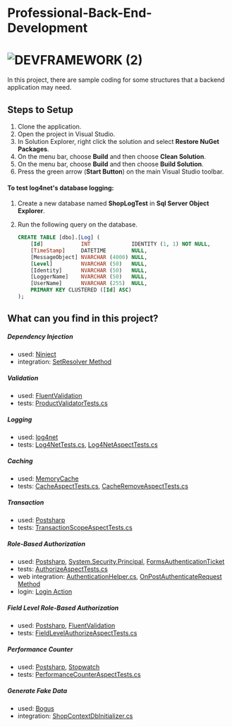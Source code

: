 # Professional-Back-End-Development

# ![DEVFRAMEWORK (2)](https://user-images.githubusercontent.com/27735701/59155263-42562e00-8a7d-11e9-9fa7-e6ec47246ab8.png)

 
In this project, there are sample coding for some structures that a backend application may need.

## Steps to Setup

1. Clone the application.
2. Open the project in Visual Studio.
3. In Solution Explorer, right click the solution and select **Restore NuGet Packages**.
4. On the menu bar, choose **Build** and then choose **Clean Solution**.
5. On the menu bar, choose **Build** and then choose **Build Solution**.
6. Press the green arrow (**Start Button**) on the main Visual Studio toolbar.

#### To test log4net's database logging:
1. Create a new database named **ShopLogTest** in **Sql Server Object Explorer**.
2. Run the following query on the database.

    ```sql
    CREATE TABLE [dbo].[Log] (
        [Id]            INT             IDENTITY (1, 1) NOT NULL,
        [TimeStamp]     DATETIME        NULL,
        [MessageObject] NVARCHAR (4000) NULL,
        [Level]         NVARCHAR (50)   NULL,
        [Identity]      NVARCHAR (50)   NULL,
        [LoggerName]    NVARCHAR (50)   NULL,
        [UserName]      NVARCHAR (255)  NULL,
        PRIMARY KEY CLUSTERED ([Id] ASC)
    );
    ``` 

## What can you find in this project?

##### Dependency Injection
- used: [Ninject](http://www.ninject.org/)
- integration: [SetResolver Method](Shop.MVCWebUI/Global.asax.cs#L22)

##### Validation
- used: [FluentValidation](https://fluentvalidation.net/)
- tests: [ProductValidatorTests.cs](Shop.Business.Tests/ValidationTests/FluentValidation/ProductValidatorTests.cs)

##### Logging
- used: [log4net](https://logging.apache.org/log4net/)
- tests: [Log4NetTests.cs](Shop.Core.Tests/CrossCuttingConcerns/Logging/Log4NetTests.cs), [Log4NetAspectTests.cs](Shop.Core.Tests/AspectTests/Postsharp/Log4NetAspectTests.cs)

##### Caching
- used: [MemoryCache](https://docs.microsoft.com/en-us/dotnet/api/system.runtime.caching.memorycache?view=dotnet-plat-ext-5.0)
- tests: [CacheAspectTests.cs](Shop.Core.Tests/AspectTests/Postsharp/CacheAspectTests.cs),  [CacheRemoveAspectTests.cs](Shop.Core.Tests/AspectTests/Postsharp/CacheRemoveAspectTests.cs)

##### Transaction
- used: [Postsharp](https://www.postsharp.net/)
- tests: [TransactionScopeAspectTests.cs](Shop.Core.Tests/AspectTests/Postsharp/TransactionScopeAspectTests.cs)

##### Role-Based Authorization
- used: [Postsharp](https://www.postsharp.net/), [System.Security.Principal](https://docs.microsoft.com/tr-tr/dotnet/api/system.security.principal?view=dotnet-plat-ext-5.0), [FormsAuthenticationTicket](https://docs.microsoft.com/en-us/dotnet/api/system.web.security.formsauthenticationticket?view=netframework-4.8)
- tests: [AuthorizeAspectTests.cs](Shop.Core.Tests/AspectTests/Postsharp/AuthorizeAspectTests.cs)
- web integration: [AuthenticationHelper.cs](Shop.Core/CrossCuttingConcerns/Security/Web/AuthenticationHelper.cs), [ OnPostAuthenticateRequest Method](Shop.MVCWebUI/Global.asax.cs#L31)
- login: [Login Action](Shop.MVCWebUI/Controllers/HomeController.cs#L35)

##### Field Level Role-Based Authorization
- used: [Postsharp](https://www.postsharp.net/),  [FluentValidation](https://fluentvalidation.net/)
- tests: [FieldLevelAuthorizeAspectTests.cs](Shop.Core.Tests/AspectTests/Postsharp/FieldLevelAuthorizeAspectTests.cs)

##### Performance Counter
- used: [Postsharp](https://www.postsharp.net/), [Stopwatch](https://docs.microsoft.com/en-us/dotnet/api/system.diagnostics.stopwatch?view=net-5.0)
- tests: [PerformanceCounterAspectTests.cs](Shop.Core.Tests/AspectTests/Postsharp/PerformanceCounterAspectTests.cs)

##### Generate Fake Data
- used: [Bogus](https://github.com/bchavez/Bogus)
- integration: [ShopContextDbInitializer.cs](Shop.DataAccess/Concrete/EntityFramework/Configuration/DatabaseInitializers/ShopContextDbInitializer.cs)



